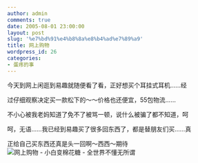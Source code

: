 ```yaml
---
author: admin
comments: true
date: 2005-08-01 23:00:00
layout: post
slug: '%e7%bd%91%e4%b8%8a%e8%b4%ad%e7%89%a9'
title: 网上购物
wordpress_id: 26
categories:
- 蛋疼的事
---
```


今天到网上闲逛到易趣就随便看了看，正好想买个耳挂式耳机……经  
  
过仔细观察决定买一款松下的～～价格也还便宜，55包物流……  
  
不小心被我老妈知道了免不了被骂一顿，说什么被骗了都不知道，呵  
  
呵，无语……我已经到易趣买了很多回东西了，都是替朋友们买……真  
  
正给自己买东西还真是头一回啊～西西～期待![网上购物 - 小白变棉花糖 - 全世界不懂无所谓](http://img.blog.163.com/photo/KQKODaItCOF3rVORUooEmw==/5143392249434100802.gif)
